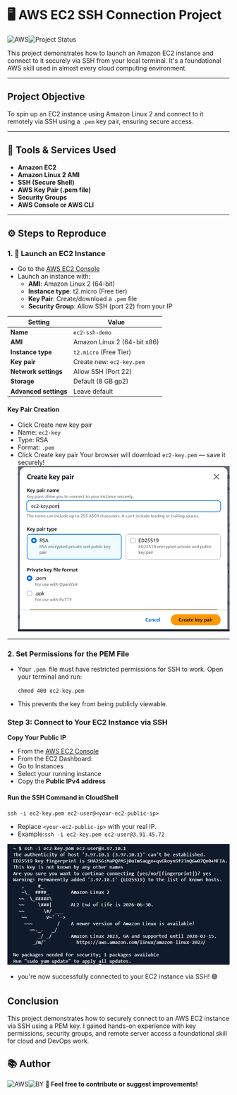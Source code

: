 # 🖥️ AWS EC2 SSH Connection Project
![AWS](https://img.shields.io/badge/Built%20with-AWS-orange?style=flat&logo=amazonaws)![Project Status](https://img.shields.io/badge/status-finished-green)

This project demonstrates how to launch an Amazon EC2 instance and connect to it securely via SSH from your local terminal. It's a foundational AWS skill used in almost every cloud computing environment.

---

## Project Objective

To spin up an EC2 instance using Amazon Linux 2 and connect to it remotely via SSH using a `.pem` key pair, ensuring secure access.

---

## 🧰 Tools & Services Used

- **Amazon EC2**
- **Amazon Linux 2 AMI**
- **SSH (Secure Shell)**
- **AWS Key Pair (.pem file)**
- **Security Groups**
- **AWS Console or AWS CLI**

---

## ⚙️ Steps to Reproduce

### 1. 🚀 Launch an EC2 Instance

- Go to the [AWS EC2 Console](https://console.aws.amazon.com/ec2)
- Launch an instance with:
  - **AMI**: Amazon Linux 2 (64-bit)
  - **Instance type**: t2.micro (Free tier)
  - **Key Pair**: Create/download a `.pem` file
  - **Security Group**: Allow SSH (port 22) from your IP

| Setting               | Value                       |
| --------------------- | --------------------------- |
| **Name**              | `ec2-ssh-demo`              |
| **AMI**               | Amazon Linux 2 (64-bit x86) |
| **Instance type**     | `t2.micro` (Free Tier)      |
| **Key pair**          | Create new: `ec2-key.pem`   |
| **Network settings**  | Allow SSH (Port 22)         |
| **Storage**           | Default (8 GB gp2)          |
| **Advanced settings** | Leave default               |

#### Key Pair Creation
- Click Create new key pair
- Name: ``ec2-key``
- Type: RSA
- Format: ``.pem``
- Click Create key pair
Your browser will download ``ec2-key.pem`` — save it securely!
![image alt](https://github.com/Juniorklb/AWS-EC2-connect-via-SSH/blob/b2eb7be02f98b2e85c720425528e339bdffc43c4/Images/KEYPAIR.PNG)
---

### 2. Set Permissions for the PEM File

- Your ``.pem ``file must have restricted permissions for SSH to work. Open your terminal and run:
  
   ``chmod 400 ec2-key.pem``

- This prevents the key from being publicly viewable.
  
### Step 3: Connect to Your EC2 Instance via SSH
 **Copy Your Public IP**
- From the [AWS EC2 Console](https://console.aws.amazon.com/ec2)
- From the EC2 Dashboard:
- Go to Instances
- Select your running instance
- Copy the **Public IPv4 address**

#### Run the SSH Command in CloudShell

  ``ssh -i ec2-key.pem ec2-user@<your-ec2-public-ip>``
  
- Replace ``<your-ec2-public-ip>`` with your real IP.
- Example:``ssh -i ec2-key.pem ec2-user@3.91.45.72``
  
![image alt](https://github.com/Juniorklb/AWS-EC2-connect-via-SSH/blob/c124259f6a98eb660f9da1a8d12d1f988543e5e6/Images/Cloudshell.PNG)

- you're now successfully connected to your EC2 instance via SSH! 🟢

## Conclusion
This project demonstrates how to securely connect to an AWS EC2 instance via SSH using a PEM key. I gained hands-on experience with key permissions, security groups, and remote server access a foundational skill for cloud and DevOps work.

## 📚 Author
![AWS](https://img.shields.io/badge/Built%20with-AWS-orange?style=flat&logo=amazonaws)![BY](https://img.shields.io/badge/--Junior-green)
**🔗 Feel free to contribute or suggest improvements!** 
<p align="right">
  <a href="https://www.linkedin.com/in/junior-kalomba-10002a18a/" target="_blank"> 

